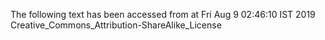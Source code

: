 The following text has been accessed from at Fri Aug 9 02:46:10 IST 2019
Creative_Commons_Attribution-ShareAlike_License
